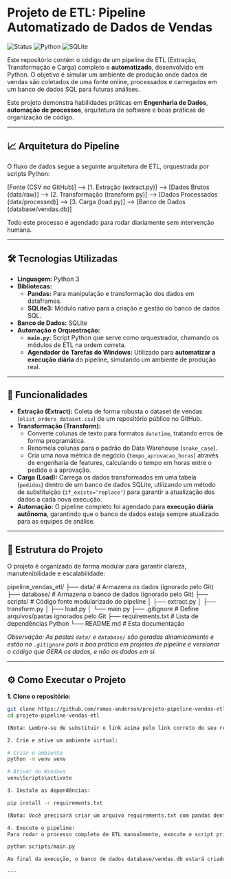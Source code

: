 # Projeto de ETL: Pipeline Automatizado de Dados de Vendas

![Status](https://img-shields.io/badge/status-concluído-green) ![Python](https://img.shields.io/badge/Python-3.11-blue?style=flat&logo=python) ![SQLite](https://img.shields.io/badge/SQLite-3.3-blue?style=flat&logo=sqlite)

Este repositório contém o código de um pipeline de ETL (Extração, Transformação e Carga) completo e **automatizado**, desenvolvido em Python. O objetivo é simular um ambiente de produção onde dados de vendas são coletados de uma fonte online, processados e carregados em um banco de dados SQL para futuras análises.

Este projeto demonstra habilidades práticas em **Engenharia de Dados**, **automação de processos**, arquitetura de software e boas práticas de organização de código.

---

## 📈 Arquitetura do Pipeline

O fluxo de dados segue a seguinte arquitetura de ETL, orquestrada por scripts Python:

[Fonte (CSV no GitHub)] --> [1. Extração (extract.py)] --> [Dados Brutos (data/raw)] --> [2. Transformação (transform.py)] --> [Dados Processados (data/processed)] --> [3. Carga (load.py)] --> [Banco de Dados (database/vendas.db)]

Todo este processo é agendado para rodar diariamente sem intervenção humana.

---

## 🛠️ Tecnologias Utilizadas

*   **Linguagem:** Python 3
*   **Bibliotecas:**
    *   **Pandas:** Para manipulação e transformação dos dados em dataframes.
    *   **SQLite3:** Módulo nativo para a criação e gestão do banco de dados SQL.
*   **Banco de Dados:** SQLite
*   **Automação e Orquestração:**
    *   **`main.py`:** Script Python que serve como orquestrador, chamando os módulos de ETL na ordem correta.
    *   **Agendador de Tarefas do Windows:** Utilizado para **automatizar a execução diária** do pipeline, simulando um ambiente de produção real.

---

## 🚀 Funcionalidades

*   **Extração (Extract):** Coleta de forma robusta o dataset de vendas (`olist_orders_dataset.csv`) de um repositório público no GitHub.
*   **Transformação (Transform):**
    *   Converte colunas de texto para formatos `datetime`, tratando erros de forma programática.
    *   Renomeia colunas para o padrão do Data Warehouse (`snake_case`).
    *   Cria uma nova métrica de negócio (`tempo_aprovacao_horas`) através de engenharia de features, calculando o tempo em horas entre o pedido e a aprovação.
*   **Carga (Load):** Carrega os dados transformados em uma tabela (`pedidos`) dentro de um banco de dados SQLite, utilizando um método de substituição (`if_exists='replace'`) para garantir a atualização dos dados a cada nova execução.
*   **Automação:** O pipeline completo foi agendado para **execução diária autônoma**, garantindo que o banco de dados esteja sempre atualizado para as equipes de análise.

---

## 📁 Estrutura do Projeto

O projeto é organizado de forma modular para garantir clareza, manutenibilidade e escalabilidade:

pipeline_vendas_etl/
├── data/ # Armazena os dados (ignorado pelo Git)
├── database/ # Armazena o banco de dados (ignorado pelo Git)
├── scripts/ # Código fonte modularizado do pipeline
│ ├── extract.py
│ ├── transform.py
│ ├── load.py
│ └── main.py
├── .gitignore # Define arquivos/pastas ignorados pelo Git
├── requirements.txt # Lista de dependências Python
└── README.md # Esta documentação

*Observação: As pastas `data/` e `database/` são geradas dinamicamente e estão no `.gitignore` pois a boa prática em projetos de pipeline é versionar o código que GERA os dados, e não os dados em si.*

---

## ⚙️ Como Executar o Projeto

**1. Clone o repositório:**
```bash
git clone https://github.com/ramos-anderson/projeto-pipeline-vendas-etl.git
cd projeto-pipeline-vendas-etl

(Nota: Lembre-se de substituir o link acima pelo link correto do seu repositório!)

2. Crie e ative um ambiente virtual:

# Criar o ambiente
python -m venv venv

# Ativar no Windows
venv\Scripts\activate

3. Instale as dependências:

pip install -r requirements.txt

(Nota: Você precisará criar um arquivo requirements.txt com pandas dentro)

4. Execute o pipeline:
Para rodar o processo completo de ETL manualmente, execute o script principal.

python scripts/main.py

Ao final da execução, o banco de dados database/vendas.db estará criado e pronto para ser consultado.

---
